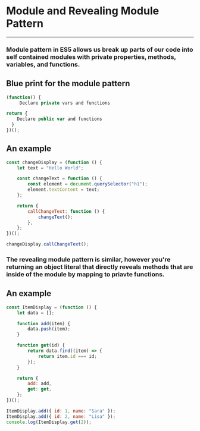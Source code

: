 # Module and Revealing Module Pattern

---

### Module pattern in ES5 allows us break up parts of our code into self contained modules with private properties, methods, variables, and functions.

## Blue print for the module pattern

```js
(function() {
     Declare private vars and functions

return {
    Declare public var and functions
  }
})();
```

## An example

```js
const changeDisplay = (function () {
    let text = "Hello World";

    const changeText = function () {
        const element = document.querySelector("h1");
        element.textContent = text;
    };

    return {
        callChangeText: function () {
            changeText();
        },
    };
})();

changeDisplay.callChangeText();
```

### The revealing module pattern is similar, however you're returning an object literal that directly reveals methods that are inside of the module by mapping to priavte functions.

## An example

```js
const ItemDisplay = (function () {
    let data = [];

    function add(item) {
        data.push(item);
    }

    function get(id) {
        return data.find((item) => {
            return item.id === id;
        });
    }

    return {
        add: add,
        get: get,
    };
})();

ItemDisplay.add({ id: 1, name: "Sara" });
ItemDisplay.add({ id: 2, name: "Lisa" });
console.log(ItemDisplay.get(2));
```
